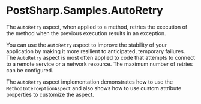 # PostSharp.Samples.AutoRetry

The `AutoRetry` aspect, when applied to a method, retries the execution of the method when the previous execution results in an exception.

You can use the `AutoRetry` aspect to improve the stability of your application by making it more resilient to anticipated, temporary failures. The `AutoRetry` aspect is most often applied to code that attempts to connect to a remote service or a network resource. The maximum number of retries can be configured.

The `AutoRetry` aspect implementation demonstrates how to use the `MethodInterceptionAspect` and also shows how to use custom attribute properties to customize the aspect.

